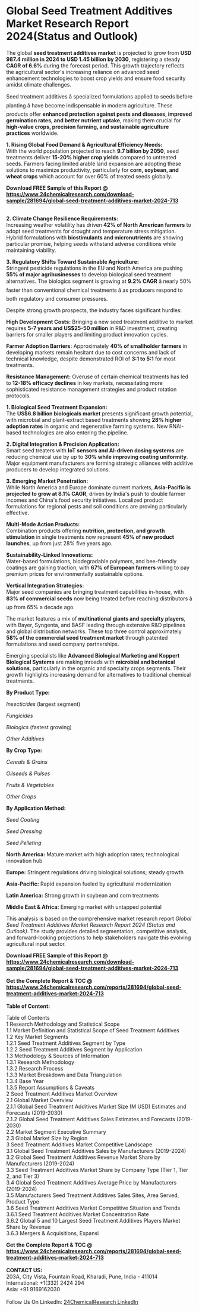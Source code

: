 <h1>Global Seed Treatment Additives Market Research Report 2024(Status and Outlook)</h1><p>The global <strong>seed treatment additives market</strong> is projected to grow from <strong>USD 987.4 million in 2024 to USD 1.45 billion by 2030</strong>, registering a steady <strong>CAGR of 6.6%</strong> during the forecast period. This growth trajectory reflects the agricultural sector's increasing reliance on advanced seed enhancement technologies to boost crop yields and ensure food security amidst climate challenges.</p><p>Seed treatment additives â specialized formulations applied to seeds before planting â have become indispensable in modern agriculture. These products offer <strong>enhanced protection against pests and diseases, improved germination rates, and better nutrient uptake</strong>, making them crucial for <strong>high-value crops, precision farming, and sustainable agriculture practices</strong> worldwide.</p><p><strong>1. Rising Global Food Demand &amp; Agricultural Efficiency Needs:</strong><br>
With the world population projected to reach <strong>9.7 billion by 2050</strong>, seed treatments deliver <strong>15-20% higher crop yields</strong> compared to untreated seeds. Farmers facing limited arable land expansion are adopting these solutions to maximize productivity, particularly for <strong>corn, soybean, and wheat crops</strong> which account for over 60% of treated seeds globally.</p><div><b>Download FREE Sample of this Report @ 
            <a href="https://www.24chemicalresearch.com/download-sample/281694/global-seed-treatment-additives-market-2024-713">
            https://www.24chemicalresearch.com/download-sample/281694/global-seed-treatment-additives-market-2024-713</a></b></div><br><p><strong>2. Climate Change Resilience Requirements:</strong><br>
Increasing weather volatility has driven <strong>42% of North American farmers</strong> to adopt seed treatments for drought and temperature stress mitigation. Hybrid formulations with <strong>biostimulants and micronutrients</strong> are showing particular promise, helping seeds withstand adverse conditions while maintaining viability.</p><p><strong>3. Regulatory Shifts Toward Sustainable Agriculture:</strong><br>
Stringent pesticide regulations in the EU and North America are pushing <strong>55% of major agribusinesses</strong> to develop biological seed treatment alternatives. The biologics segment is growing at <strong>9.2% CAGR</strong> â nearly 50% faster than conventional chemical treatments â as producers respond to both regulatory and consumer pressures.</p><p>Despite strong growth prospects, the industry faces significant hurdles:</p><p><strong>High Development Costs:</strong> Bringing a new seed treatment additive to market requires <strong>5-7 years and US$25-50 million</strong> in R&amp;D investment, creating barriers for smaller players and limiting product innovation cycles.</p><p><strong>Farmer Adoption Barriers:</strong> Approximately <strong>40% of smallholder farmers</strong> in developing markets remain hesitant due to cost concerns and lack of technical knowledge, despite demonstrated ROI of <strong>3:1 to 5:1</strong> for most treatments.</p><p><strong>Resistance Management:</strong> Overuse of certain chemical treatments has led to <strong>12-18% efficacy declines</strong> in key markets, necessitating more sophisticated resistance management strategies and product rotation protocols.</p><p><strong>1. Biological Seed Treatment Expansion:</strong><br>
The <strong>US$6.8 billion biologicals market</strong> presents significant growth potential, with microbial and plant-extract based treatments showing <strong>28% higher adoption rates</strong> in organic and regenerative farming systems. New RNAi-based technologies are also entering the pipeline.</p><p><strong>2. Digital Integration &amp; Precision Application:</strong><br>
Smart seed treaters with <strong>IoT sensors and AI-driven dosing systems</strong> are reducing chemical use by up to <strong>30% while improving coating uniformity</strong>. Major equipment manufacturers are forming strategic alliances with additive producers to develop integrated solutions.</p><p><strong>3. Emerging Market Penetration:</strong><br>
While North America and Europe dominate current markets, <strong>Asia-Pacific is projected to grow at 8.1% CAGR</strong>, driven by India's push to double farmer incomes and China's food security initiatives. Localized product formulations for regional pests and soil conditions are proving particularly effective.</p><p><strong>Multi-Mode Action Products:</strong><br>
	Combination products offering <strong>nutrition, protection, and growth stimulation</strong> in single treatments now represent <strong>45% of new product launches</strong>, up from just 28% five years ago.</p><p><strong>Sustainability-Linked Innovations:</strong><br>
	Water-based formulations, biodegradable polymers, and bee-friendly coatings are gaining traction, with <strong>67% of European farmers</strong> willing to pay premium prices for environmentally sustainable options.</p><p><strong>Vertical Integration Strategies:</strong><br>
	Major seed companies are bringing treatment capabilities in-house, with <strong>83% of commercial seeds</strong> now being treated before reaching distributors â up from 65% a decade ago.</p><p>The market features a mix of <strong>multinational giants and specialty players</strong>, with Bayer, Syngenta, and BASF leading through extensive R&amp;D pipelines and global distribution networks. These top three control approximately <strong>58% of the commercial seed treatment market</strong> through patented formulations and seed company partnerships.</p><p>Emerging specialists like <strong>Advanced Biological Marketing and Koppert Biological Systems</strong> are making inroads with <strong>microbial and botanical solutions</strong>, particularly in the organic and specialty crops segments. Their growth highlights increasing demand for alternatives to traditional chemical treatments.</p><p><strong>By Product Type:</strong></p><p><em>Insecticides</em> (largest segment)</p><p><em>Fungicides</em></p><p><em>Biologics</em> (fastest growing)</p><p><em>Other Additives</em></p><p><strong>By Crop Type:</strong></p><p><em>Cereals &amp; Grains</em></p><p><em>Oilseeds &amp; Pulses</em></p><p><em>Fruits &amp; Vegetables</em></p><p><em>Other Crops</em></p><p><strong>By Application Method:</strong></p><p><em>Seed Coating</em></p><p><em>Seed Dressing</em></p><p><em>Seed Pelleting</em></p><p><strong>North America:</strong> Mature market with high adoption rates; technological innovation hub</p><p><strong>Europe:</strong> Stringent regulations driving biological solutions; steady growth</p><p><strong>Asia-Pacific:</strong> Rapid expansion fueled by agricultural modernization</p><p><strong>Latin America:</strong> Strong growth in soybean and corn treatments</p><p><strong>Middle East &amp; Africa:</strong> Emerging market with untapped potential</p><p>This analysis is based on the comprehensive market research report <em>Global Seed Treatment Additives Market Research Report 2024 (Status and Outlook)</em>. The study provides detailed segmentation, competitive analysis, and forward-looking projections to help stakeholders navigate this evolving agricultural input sector.</p><div><b>Download FREE Sample of this Report @ 
            <a href="https://www.24chemicalresearch.com/download-sample/281694/global-seed-treatment-additives-market-2024-713">
            https://www.24chemicalresearch.com/download-sample/281694/global-seed-treatment-additives-market-2024-713</a></b></div><br><div><b>Get the Complete Report & TOC @ 
            <a href="https://www.24chemicalresearch.com/reports/281694/global-seed-treatment-additives-market-2024-713">
            https://www.24chemicalresearch.com/reports/281694/global-seed-treatment-additives-market-2024-713</a></b></div><br>
            <b>Table of Content:</b><p>Table of Contents<br />
 1 Research Methodology and Statistical Scope<br />
 1.1 Market Definition and Statistical Scope of Seed Treatment Additives<br />
 1.2 Key Market Segments<br />
 1.2.1 Seed Treatment Additives Segment by Type<br />
 1.2.2 Seed Treatment Additives Segment by Application<br />
 1.3 Methodology & Sources of Information<br />
 1.3.1 Research Methodology<br />
 1.3.2 Research Process<br />
 1.3.3 Market Breakdown and Data Triangulation<br />
 1.3.4 Base Year<br />
 1.3.5 Report Assumptions & Caveats<br />
 2 Seed Treatment Additives Market Overview<br />
 2.1 Global Market Overview<br />
 2.1.1 Global Seed Treatment Additives Market Size (M USD) Estimates and Forecasts (2019-2030)<br />
 2.1.2 Global Seed Treatment Additives Sales Estimates and Forecasts (2019-2030)<br />
 2.2 Market Segment Executive Summary<br />
 2.3 Global Market Size by Region<br />
 3 Seed Treatment Additives Market Competitive Landscape<br />
 3.1 Global Seed Treatment Additives Sales by Manufacturers (2019-2024)<br />
 3.2 Global Seed Treatment Additives Revenue Market Share by Manufacturers (2019-2024)<br />
 3.3 Seed Treatment Additives Market Share by Company Type (Tier 1, Tier 2, and Tier 3)<br />
 3.4 Global Seed Treatment Additives Average Price by Manufacturers (2019-2024)<br />
 3.5 Manufacturers Seed Treatment Additives Sales Sites, Area Served, Product Type<br />
 3.6 Seed Treatment Additives Market Competitive Situation and Trends<br />
 3.6.1 Seed Treatment Additives Market Concentration Rate<br />
 3.6.2 Global 5 and 10 Largest Seed Treatment Additives Players Market Share by Revenue<br />
 3.6.3 Mergers & Acquisitions, Expansi</p><div><b>Get the Complete Report & TOC @ 
            <a href="https://www.24chemicalresearch.com/reports/281694/global-seed-treatment-additives-market-2024-713">
            https://www.24chemicalresearch.com/reports/281694/global-seed-treatment-additives-market-2024-713</a></b></div><br><b>CONTACT US:</b><br>
            203A, City Vista, Fountain Road, Kharadi, Pune, India - 411014<br>
            International: +1(332) 2424 294<br>
            Asia: +91 9169162030 <br><br>
            Follow Us On LinkedIn: <a href="https://www.linkedin.com/company/24chemicalresearch/">24ChemicalResearch LinkedIn</a>
